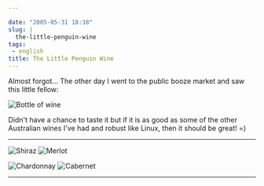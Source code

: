 ```yaml
---

date: "2005-05-31 18:38"
slug: |
  the-little-penguin-wine
tags:
 - english
title: The Little Penguin Wine
---
```


Almost forgot... The other day I went to the public booze market and saw
this little fellow:

![Bottle of wine](http://photos13.flickr.com/16706107_0bfacd0bf4_m.jpg)

Didn't have a chance to taste it but if it is as good as some of the
other Australian wines I've had and robust like Linux, then it should be
great! =)

  --------------------------------------------------------------------- -------------------------------------------------------------------
  ![Shiraz](http://photos10.flickr.com/16706106_b83b455278_o.gif)       ![Merlot](http://photos14.flickr.com/16706105_54418a932a_o.gif)

  ![Chardonnay](http://photos10.flickr.com/16706104_657495ff17_o.gif)   ![Cabernet](http://photos13.flickr.com/16706103_d5965fac01_o.gif)
  --------------------------------------------------------------------- -------------------------------------------------------------------
